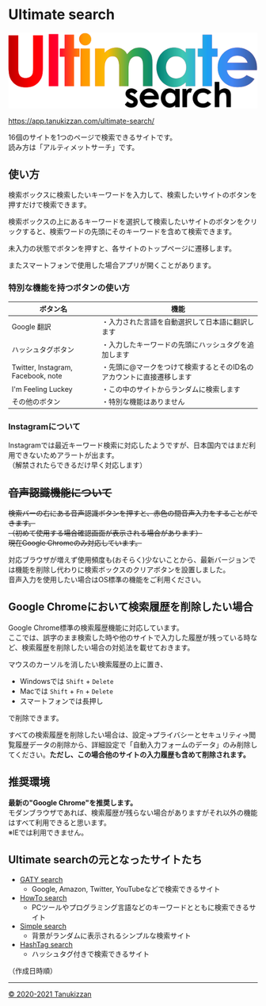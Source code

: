 # Ultimate search

![logo](./images/ultimate.svg)

https://app.tanukizzan.com/ultimate-search/

16個のサイトを1つのページで検索できるサイトです。  
読み方は「アルティメットサーチ」です。

## 使い方

検索ボックスに検索したいキーワードを入力して、検索したいサイトのボタンを押すだけで検索できます。

検索ボックスの上にあるキーワードを選択して検索したいサイトのボタンをクリックすると、検索ワードの先頭にそのキーワードを含めて検索できます。

未入力の状態でボタンを押すと、各サイトのトップページに遷移します。

またスマートフォンで使用した場合アプリが開くことがあります。

### 特別な機能を持つボタンの使い方

| ボタン名 | 機能 |
| - | - |
| Google 翻訳 | ・入力された言語を自動選択して日本語に翻訳します |
| ハッシュタグボタン | ・入力したキーワードの先頭にハッシュタグを追加します |
| Twitter, Instagram, Facebook, note | ・先頭に@マークをつけて検索するとそのID名のアカウントに直接遷移します |
| I'm Feeling Luckey | ・この中のサイトからランダムに検索します |
| その他のボタン | ・特別な機能はありません |

### Instagramについて
Instagramでは最近キーワード検索に対応したようですが、日本国内ではまだ利用できないためアラートが出ます。  
（解禁されたらできるだけ早く対応します）

## ~~音声認識機能について~~

~~検索バーの右にある音声認識ボタンを押すと、赤色の間音声入力をすることができます。  
（初めて使用する場合確認画面が表示される場合があります）  
現在Google Chromeのみ対応しています。~~

対応ブラウザが増えず使用頻度も(おそらく)少ないことから、最新バージョンでは機能を削除し代わりに検索ボックスのクリアボタンを設置しました。  
音声入力を使用したい場合はOS標準の機能をご利用ください。

## Google Chromeにおいて検索履歴を削除したい場合

Google Chrome標準の検索履歴機能に対応しています。  
ここでは、誤字のまま検索した時や他のサイトで入力した履歴が残っている時など、検索履歴を削除したい場合の対処法を載せておきます。

マウスのカーソルを消したい検索履歴の上に置き、

- Windowsでは `Shift` + `Delete`
- Macでは `Shift` + `Fn` + `Delete`
- スマートフォンでは長押し

で削除できます。

すべての検索履歴を削除したい場合は、設定→プライバシーとセキュリティ→閲覧履歴データの削除から、詳細設定で「自動入力フォームのデータ」のみ削除してください。**ただし、この場合他のサイトの入力履歴も含めて削除されます。**

## 推奨環境

**最新の"Google Chrome"を推奨します。**  
モダンブラウザであれば、検索履歴が残らない場合がありますがそれ以外の機能はすべて利用できると思います。  
※IEでは利用できません。

## Ultimate searchの元となったサイトたち

- [GATY search](https://app.tanukizzan.com/gaty-search/)
  - Google, Amazon, Twitter, YouTubeなどで検索できるサイト
- [HowTo search](https://app.tanukizzan.com/howto-search/)
  - PCツールやプログラミング言語などのキーワードとともに検索できるサイト
- [Simple search](https://app.tanukizzan.com/simple-search/)
  - 背景がランダムに表示されるシンプルな検索サイト
- [HashTag search](https://app.tanukizzan.com/hashtag-search/)
  - ハッシュタグ付きで検索できるサイト

（作成日時順）

---

[&copy; 2020-2021 Tanukizzan](https://app.tanukizzan.com/)
